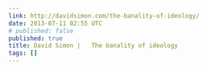 ```yaml
---
link: http://davidsimon.com/the-banality-of-ideology/
date: 2013-07-11 02:55 UTC
# published: false
published: true
title: David Simon |   The banality of ideology
tags: []
---
```



